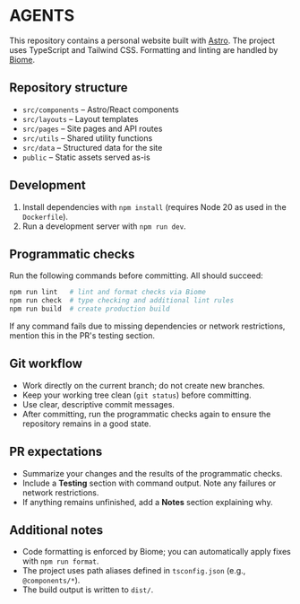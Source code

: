 # AGENTS

This repository contains a personal website built with [Astro](https://astro.build/). The project uses TypeScript and Tailwind CSS. Formatting and linting are handled by [Biome](https://biomejs.dev/).

## Repository structure
- `src/components` – Astro/React components
- `src/layouts` – Layout templates
- `src/pages` – Site pages and API routes
- `src/utils` – Shared utility functions
- `src/data` – Structured data for the site
- `public` – Static assets served as-is

## Development
1. Install dependencies with `npm install` (requires Node 20 as used in the `Dockerfile`).
2. Run a development server with `npm run dev`.

## Programmatic checks
Run the following commands before committing. All should succeed:
```bash
npm run lint   # lint and format checks via Biome
npm run check  # type checking and additional lint rules
npm run build  # create production build
```
If any command fails due to missing dependencies or network restrictions, mention this in the PR's testing section.

## Git workflow
- Work directly on the current branch; do not create new branches.
- Keep your working tree clean (`git status`) before committing.
- Use clear, descriptive commit messages.
- After committing, run the programmatic checks again to ensure the repository remains in a good state.

## PR expectations
- Summarize your changes and the results of the programmatic checks.
- Include a **Testing** section with command output. Note any failures or network restrictions.
- If anything remains unfinished, add a **Notes** section explaining why.

## Additional notes
- Code formatting is enforced by Biome; you can automatically apply fixes with `npm run format`.
- The project uses path aliases defined in `tsconfig.json` (e.g., `@components/*`).
- The build output is written to `dist/`.